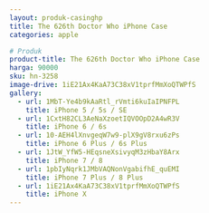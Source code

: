 ```yaml
---
layout: produk-casinghp
title: The 626th Doctor Who iPhone Case
categories: apple

# Produk
product-title: The 626th Doctor Who iPhone Case
harga: 90000
sku: hn-3258
image-drive: 1iE21Ax4KaA73C38xV1tprfMmXoQTWPfS
gallery:
  - url: 1MbT-Ye4b9kAaRtl_rVmti6kuIaIPNFPL
    title: iPhone 5 / 5s / SE
  - url: 1CxtH82CL3AeNaXzoetIQVOOpD2A4wR3V
    title: iPhone 6 / 6s
  - url: 10-AEH4lXnvgeqW7w9-plX9gV8rxu6zPs
    title: iPhone 6 Plus / 6s Plus
  - url: 1JtW_YfW5-HEqsneXsivyqM3zHbaY8Arx
    title: iPhone 7 / 8
  - url: 1pbIyNqrk1JMbVAQNonVgabifhE_quEMI
    title: iPhone 7 Plus / 8 Plus
  - url: 1iE21Ax4KaA73C38xV1tprfMmXoQTWPfS
    title: iPhone X
---
```

